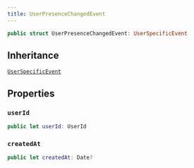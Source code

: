 ```yaml
---
title: UserPresenceChangedEvent
---
```


``` swift
public struct UserPresenceChangedEvent: UserSpecificEvent 
```

## Inheritance

[`UserSpecificEvent`](user-specific-event)

## Properties

### `userId`

``` swift
public let userId: UserId
```

### `createdAt`

``` swift
public let createdAt: Date?
```
